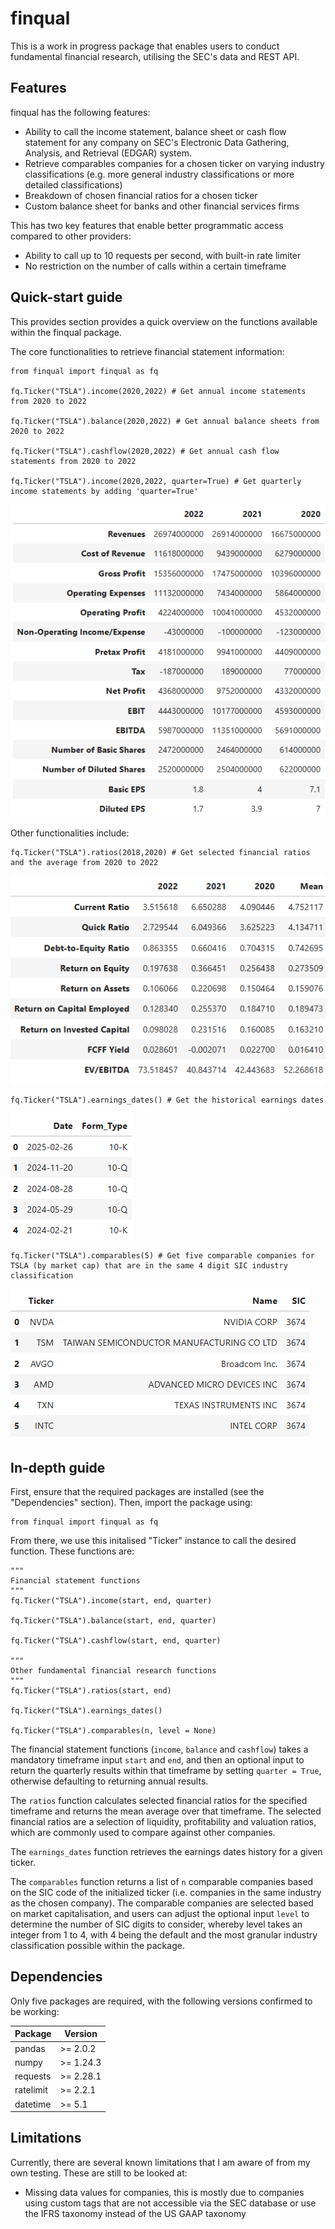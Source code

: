 # finqual

This is a work in progress package that enables users to conduct fundamental financial research, utilising the SEC's data and REST API.

## Features

finqual has the following features:
 
- Ability to call the income statement, balance sheet or cash flow statement for any company on SEC's Electronic Data Gathering, Analysis, and Retrieval (EDGAR) system.
- Retrieve comparables companies for a chosen ticker on varying industry classifications (e.g. more general industry classifications or more detailed classifications)
- Breakdown of chosen financial ratios for a chosen ticker
- Custom balance sheet for banks and other financial services firms

This has two key features that enable better programmatic access compared to other providers:
- Ability to call up to 10 requests per second, with built-in rate limiter
- No restriction on the number of calls within a certain timeframe

## Quick-start guide

This provides section provides a quick overview on the functions available within the finqual package.

The core functionalities to retrieve financial statement information:
```
from finqual import finqual as fq

fq.Ticker("TSLA").income(2020,2022) # Get annual income statements from 2020 to 2022

fq.Ticker("TSLA").balance(2020,2022) # Get annual balance sheets from 2020 to 2022

fq.Ticker("TSLA").cashflow(2020,2022) # Get annual cash flow statements from 2020 to 2022

fq.Ticker("TSLA").income(2020,2022, quarter=True) # Get quarterly income statements by adding 'quarter=True'
```

![income.png](income.png)

Other functionalities include:

```
fq.Ticker("TSLA").ratios(2018,2020) # Get selected financial ratios and the average from 2020 to 2022
```
![ratios.png](ratios.png)
```
fq.Ticker("TSLA").earnings_dates() # Get the historical earnings dates 
```
![earnings.png](earnings.png)
```
fq.Ticker("TSLA").comparables(5) # Get five comparable companies for TSLA (by market cap) that are in the same 4 digit SIC industry classification
```
![comparables.png](comparables.png)

## In-depth guide

First, ensure that the required packages are installed (see the "Dependencies" section). Then, import the package using:
```
from finqual import finqual as fq
```

From there, we use this initalised "Ticker" instance to call the desired function. These functions are:
```
"""
Financial statement functions
"""
fq.Ticker("TSLA").income(start, end, quarter)

fq.Ticker("TSLA").balance(start, end, quarter)

fq.Ticker("TSLA").cashflow(start, end, quarter)

"""
Other fundamental financial research functions
"""
fq.Ticker("TSLA").ratios(start, end)

fq.Ticker("TSLA").earnings_dates()

fq.Ticker("TSLA").comparables(n, level = None)
```

The financial statement functions (`income`, `balance` and `cashflow`) takes a mandatory timeframe input `start` and `end`, and then an optional input to return the quarterly results within that timeframe by setting `quarter = True`, otherwise defaulting to returning annual results.

The `ratios` function calculates selected financial ratios for the specified timeframe and returns the mean average over that timeframe. The selected financial ratios are a selection of liquidity, profitability and valuation ratios, which are commonly used to compare against other companies.

The `earnings_dates` function retrieves the earnings dates history for a given ticker.

The `comparables` function returns a list of `n` comparable companies based on the SIC code of the initialized ticker (i.e. companies in the same industry as the chosen company). The comparable companies are selected based on market capitalisation, and users can adjust the optional input `level` to determine the number of SIC digits to consider, whereby level takes an integer from 1 to 4, with 4 being the default and the most granular industry classification possible within the package.

## Dependencies

Only five packages are required, with the following versions confirmed to be working:

| Package   | Version   |
|-----------|-----------|
| pandas    | >= 2.0.2  |
| numpy     | >= 1.24.3 |
| requests  | >= 2.28.1 |
| ratelimit | >= 2.2.1  |
| datetime  | >= 5.1    |

## Limitations
Currently, there are several known limitations that I am aware of from my own testing. These are still to be looked at:

- Missing data values for companies, this is mostly due to companies using custom tags that are not accessible via the SEC database or use the IFRS taxonomy instead of the US GAAP taxonomy
